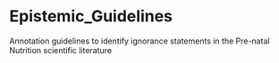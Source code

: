 # Epistemic_Guidelines
Annotation guidelines to identify ignorance statements in the Pre-natal Nutrition scientific literature
